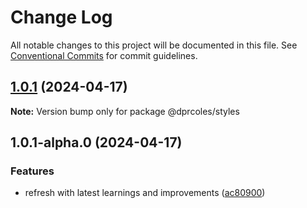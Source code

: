 # Change Log

All notable changes to this project will be documented in this file.
See [Conventional Commits](https://conventionalcommits.org) for commit guidelines.

## [1.0.1](https://github.com/dprcoles/lerna-npm/compare/@dprcoles/styles@1.0.1-alpha.0...@dprcoles/styles@1.0.1) (2024-04-17)

**Note:** Version bump only for package @dprcoles/styles

## 1.0.1-alpha.0 (2024-04-17)

### Features

- refresh with latest learnings and improvements ([ac80900](https://github.com/dprcoles/lerna-npm/commit/ac80900ad4a3181aeed0ad49f5a9b9a674fd2dd3))
